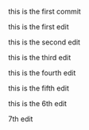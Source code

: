 this is the first commit

this is the first edit

this is the second edit

this is the third edit

this is the fourth edit

this is the fifth edit

this is the 6th edit

7th edit
